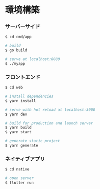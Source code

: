 # 環境構築

### サーバーサイド
```bash
$ cd cmd/app

# build
$ go build

# serve at localhost:8080
$ ./myapp
```

### フロントエンド
```bash
$ cd web

# install dependencies
$ yarn install

# serve with hot reload at localhost:3000
$ yarn dev

# build for production and launch server
$ yarn build
$ yarn start

# generate static project
$ yarn generate
```

### ネイティブアプリ
```bash
$ cd native

# open server
$ flutter run
```
